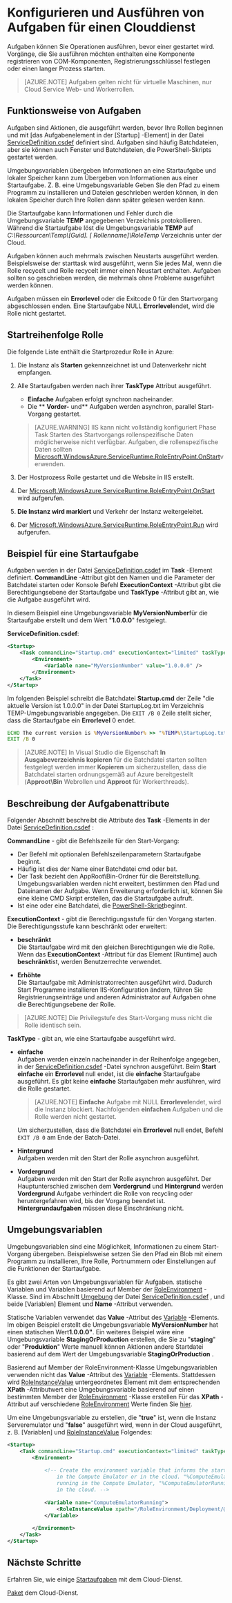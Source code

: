 <properties 
pageTitle="Ausführen von Aufgaben in Azure Cloud Services | Microsoft Azure" 
description="Aufgaben bei der Vorbereitung Ihrer Cloudumgebung-Dienst für Ihre Anwendung. Dies zeigt Ihnen, wie Aufgaben und machen" 
services="cloud-services" 
documentationCenter="" 
authors="Thraka" 
manager="timlt" 
editor=""/>
<tags 
ms.service="cloud-services" 
ms.workload="tbd" 
ms.tgt_pltfrm="na" 
ms.devlang="na" 
ms.topic="article" 
ms.date="09/06/2016" 
ms.author="adegeo"/>



# <a name="how-to-configure-and-run-startup-tasks-for-a-cloud-service"></a>Konfigurieren und Ausführen von Aufgaben für einen Clouddienst

Aufgaben können Sie Operationen ausführen, bevor einer gestartet wird. Vorgänge, die Sie ausführen möchten enthalten eine Komponente registrieren von COM-Komponenten, Registrierungsschlüssel festlegen oder einen langer Prozess starten.

>[AZURE.NOTE] Aufgaben gelten nicht für virtuelle Maschinen, nur Cloud Service Web- und Workerrollen.

## <a name="how-startup-tasks-work"></a>Funktionsweise von Aufgaben

Aufgaben sind Aktionen, die ausgeführt werden, bevor Ihre Rollen beginnen und mit [das Aufgabenelement in der [Startup] -Element] in der Datei [ServiceDefinition.csdef] definiert sind. Aufgaben sind häufig Batchdateien, aber sie können auch Fenster und Batchdateien, die PowerShell-Skripts gestartet werden.

Umgebungsvariablen übergeben Informationen an eine Startaufgabe und lokaler Speicher kann zum Übergeben von Informationen aus einer Startaufgabe. Z. B. eine Umgebungsvariable Geben Sie den Pfad zu einem Programm zu installieren und Dateien geschrieben werden können, in den lokalen Speicher durch Ihre Rollen dann später gelesen werden kann.

Die Startaufgabe kann Informationen und Fehler durch die Umgebungsvariable **TEMP** angegebenen Verzeichnis protokollieren. Während die Startaufgabe löst die Umgebungsvariable **TEMP** auf *C:\\Ressourcen\\Temp\\[Guid]. [ Rollenname]\\RoleTemp* Verzeichnis unter der Cloud.

Aufgaben können auch mehrmals zwischen Neustarts ausgeführt werden. Beispielsweise der starttask wird ausgeführt, wenn Sie jedes Mal, wenn die Rolle recycelt und Rolle recycelt immer einen Neustart enthalten. Aufgaben sollten so geschrieben werden, die mehrmals ohne Probleme ausgeführt werden können.

Aufgaben müssen ein **Errorlevel** oder die Exitcode 0 für den Startvorgang abgeschlossen enden. Eine Startaufgabe NULL **Errorlevel**endet, wird die Rolle nicht gestartet.


## <a name="role-startup-order"></a>Startreihenfolge Rolle

Die folgende Liste enthält die Startprozedur Rolle in Azure:

1. Die Instanz als **Starten** gekennzeichnet ist und Datenverkehr nicht empfangen.

2. Alle Startaufgaben werden nach ihrer **TaskType** Attribut ausgeführt.
    - **Einfache** Aufgaben erfolgt synchron nacheinander.
    - Die ** **Vorder-** und** Aufgaben werden asynchron, parallel Start-Vorgang gestartet.  
       
    > [AZURE.WARNING] IIS kann nicht vollständig konfiguriert Phase Task Starten des Startvorgangs rollenspezifische Daten möglicherweise nicht verfügbar. Aufgaben, die rollenspezifische Daten sollten [Microsoft.WindowsAzure.ServiceRuntime.RoleEntryPoint.OnStart](https://msdn.microsoft.com/library/azure/microsoft.windowsazure.serviceruntime.roleentrypoint.onstart.aspx)verwenden.

3. Der Hostprozess Rolle gestartet und die Website in IIS erstellt.

4. Der [Microsoft.WindowsAzure.ServiceRuntime.RoleEntryPoint.OnStart](https://msdn.microsoft.com/library/azure/microsoft.windowsazure.serviceruntime.roleentrypoint.onstart.aspx) wird aufgerufen.

5. **Die Instanz wird markiert** und Verkehr der Instanz weitergeleitet.

6. Der [Microsoft.WindowsAzure.ServiceRuntime.RoleEntryPoint.Run](https://msdn.microsoft.com/library/azure/microsoft.windowsazure.serviceruntime.roleentrypoint.run.aspx) wird aufgerufen.


## <a name="example-of-a-startup-task"></a>Beispiel für eine Startaufgabe

Aufgaben werden in der Datei [ServiceDefinition.csdef] im **Task** -Element definiert. **CommandLine** -Attribut gibt den Namen und die Parameter der Batchdatei starten oder Konsole Befehl **ExecutionContext** -Attribut gibt die Berechtigungsebene der Startaufgabe und **TaskType** -Attribut gibt an, wie die Aufgabe ausgeführt wird.

In diesem Beispiel eine Umgebungsvariable **MyVersionNumber**für die Startaufgabe erstellt und dem Wert "**1.0.0.0**" festgelegt.

**ServiceDefinition.csdef**:

```xml
<Startup>
    <Task commandLine="Startup.cmd" executionContext="limited" taskType="simple" >
        <Environment>
            <Variable name="MyVersionNumber" value="1.0.0.0" />
        </Environment>
    </Task>
</Startup>
```

Im folgenden Beispiel schreibt die Batchdatei **Startup.cmd** der Zeile "die aktuelle Version ist 1.0.0.0" in der Datei StartupLog.txt im Verzeichnis TEMP-Umgebungsvariable angegeben. Die `EXIT /B 0` Zeile stellt sicher, dass die Startaufgabe ein **Errorlevel** 0 endet.

```cmd
ECHO The current version is %MyVersionNumber% >> "%TEMP%\StartupLog.txt" 2>&1
EXIT /B 0
```

> [AZURE.NOTE] In Visual Studio die Eigenschaft **In Ausgabeverzeichnis kopieren** für die Batchdatei starten sollten festgelegt werden immer **Kopieren** um sicherzustellen, dass die Batchdatei starten ordnungsgemäß auf Azure bereitgestellt (**Approot\\Bin** Webrollen und **Approot** für Workerthreads).

## <a name="description-of-task-attributes"></a>Beschreibung der Aufgabenattribute

Folgender Abschnitt beschreibt die Attribute des **Task** -Elements in der Datei [ServiceDefinition.csdef] :

**CommandLine** - gibt die Befehlszeile für den Start-Vorgang:

- Der Befehl mit optionalen Befehlszeilenparametern Startaufgabe beginnt.
- Häufig ist dies der Name einer Batchdatei cmd oder bat.
- Der Task bezieht den AppRoot\\Bin-Ordner für die Bereitstellung. Umgebungsvariablen werden nicht erweitert, bestimmen den Pfad und Dateinamen der Aufgabe. Wenn Erweiterung erforderlich ist, können Sie eine kleine CMD Skript erstellen, das die Startaufgabe aufruft.
- Ist eine oder eine Batchdatei, die [PowerShell-Skript](cloud-services-startup-tasks-common.md#create-a-powershell-startup-task)beginnt.

**ExecutionContext** - gibt die Berechtigungsstufe für den Vorgang starten. Die Berechtigungsstufe kann beschränkt oder erweitert:

- **beschränkt**  
Die Startaufgabe wird mit den gleichen Berechtigungen wie die Rolle. Wenn das **ExecutionContext** -Attribut für das Element [Runtime] auch **beschränkt**ist, werden Benutzerrechte verwendet.

- **Erhöhte**  
Die Startaufgabe mit Administratorrechten ausgeführt wird. Dadurch Start Programme installieren IIS-Konfiguration ändern, führen Sie Registrierungseinträge und anderen Administrator auf Aufgaben ohne die Berechtigungsebene der Rolle.  

> [AZURE.NOTE] Die Privilegstufe des Start-Vorgang muss nicht die Rolle identisch sein.

**TaskType** - gibt an, wie eine Startaufgabe ausgeführt wird.

- **einfache**  
Aufgaben werden einzeln nacheinander in der Reihenfolge angegeben, in der [ServiceDefinition.csdef] -Datei synchron ausgeführt. Beim **Start einfache** ein **Errorlevel** null endet, ist die **einfache** Startaufgabe ausgeführt. Es gibt keine **einfache** Startaufgaben mehr ausführen, wird die Rolle gestartet.   

    > [AZURE.NOTE] **Einfache** Aufgabe mit NULL **Errorlevel**endet, wird die Instanz blockiert. Nachfolgenden **einfachen** Aufgaben und die Rolle werden nicht gestartet.

    Um sicherzustellen, dass die Batchdatei ein **Errorlevel** null endet, Befehl `EXIT /B 0` am Ende der Batch-Datei.

- **Hintergrund**  
Aufgaben werden mit den Start der Rolle asynchron ausgeführt.

- **Vordergrund**  
Aufgaben werden mit den Start der Rolle asynchron ausgeführt. Der Hauptunterschied zwischen dem **Vordergrund** und **Hintergrund** werden **Vordergrund** Aufgabe verhindert die Rolle von recycling oder heruntergefahren wird, bis der Vorgang beendet ist. **Hintergrundaufgaben** müssen diese Einschränkung nicht.

## <a name="environment-variables"></a>Umgebungsvariablen

Umgebungsvariablen sind eine Möglichkeit, Informationen zu einem Start-Vorgang übergeben. Beispielsweise setzen Sie den Pfad ein Blob mit einem Programm zu installieren, Ihre Rolle, Portnummern oder Einstellungen auf die Funktionen der Startaufgabe.

Es gibt zwei Arten von Umgebungsvariablen für Aufgaben. statische Variablen und Variablen basierend auf Member der [RoleEnvironment] -Klasse. Sind im Abschnitt [Umgebung] der Datei [ServiceDefinition.csdef] , und beide [Variablen] Element und **Name** -Attribut verwenden.

Statische Variablen verwendet das **Value** -Attribut des [Variable] -Elements. Im obigen Beispiel erstellt die Umgebungsvariable **MyVersionNumber** hat einen statischen Wert**1.0.0.0"**. Ein weiteres Beispiel wäre eine Umgebungsvariable **StagingOrProduction** erstellen, die Sie zu "**staging**" oder "**Produktion**" Werte manuell können Aktionen andere Startdatei basierend auf dem Wert der Umgebungsvariable **StagingOrProduction** .

Basierend auf Member der RoleEnvironment-Klasse Umgebungsvariablen verwenden nicht das **Value** -Attribut des [Variable] -Elements. Stattdessen wird [RoleInstanceValue] untergeordnetes Element mit dem entsprechenden **XPath** -Attributwert eine Umgebungsvariable basierend auf einen bestimmten Member der [RoleEnvironment] -Klasse erstellen Für das **XPath** -Attribut auf verschiedene [RoleEnvironment] Werte finden Sie [hier](cloud-services-role-config-xpath.md).



Um eine Umgebungsvariable zu erstellen, die "**true**" ist, wenn die Instanz Serveremulator und "**false**" ausgeführt wird, wenn in der Cloud ausgeführt, z. B. [Variablen] und [RoleInstanceValue] Folgendes:

```xml
<Startup>
    <Task commandLine="Startup.cmd" executionContext="limited" taskType="simple">
        <Environment>
    
            <!-- Create the environment variable that informs the startup task whether it is running
                in the Compute Emulator or in the cloud. "%ComputeEmulatorRunning%"=="true" when
                running in the Compute Emulator, "%ComputeEmulatorRunning%"=="false" when running
                in the cloud. -->
    
            <Variable name="ComputeEmulatorRunning">
                <RoleInstanceValue xpath="/RoleEnvironment/Deployment/@emulated" />
            </Variable>
    
        </Environment>
    </Task>
</Startup>
```

## <a name="next-steps"></a>Nächste Schritte
Erfahren Sie, wie einige [Startaufgaben](cloud-services-startup-tasks-common.md) mit dem Cloud-Dienst.

[Paket](cloud-services-model-and-package.md) dem Cloud-Dienst.  


[ServiceDefinition.csdef]: cloud-services-model-and-package.md#csdef
[Aufgabe]: https://msdn.microsoft.com/library/azure/gg557552.aspx#Task
[Start]: https://msdn.microsoft.com/library/azure/gg557552.aspx#Startup
[Laufzeit]: https://msdn.microsoft.com/library/azure/gg557552.aspx#Runtime
[Umgebung]: https://msdn.microsoft.com/library/azure/gg557552.aspx#Environment
[Variable]: https://msdn.microsoft.com/library/azure/gg557552.aspx#Variable
[RoleInstanceValue]: https://msdn.microsoft.com/library/azure/gg557552.aspx#RoleInstanceValue
[RoleEnvironment]: https://msdn.microsoft.com/library/azure/microsoft.windowsazure.serviceruntime.roleenvironment.aspx